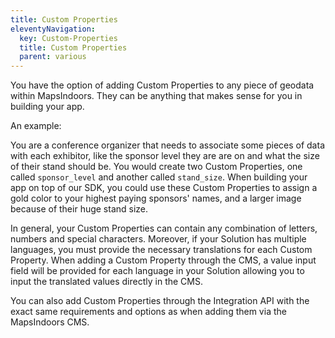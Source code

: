 ```yaml
---
title: Custom Properties
eleventyNavigation:
  key: Custom-Properties
  title: Custom Properties
  parent: various
---
```


You have the option of adding Custom Properties to any piece of geodata within MapsIndoors. They can be anything that makes sense for you in building your app.

An example:

You are a conference organizer that needs to associate some pieces of data with each exhibitor, like the sponsor level they are are on and what the size of their stand should be. You would create two Custom Properties, one called `sponsor_level` and another called `stand_size`. When building your app on top of our SDK, you could use these Custom Properties to assign a gold color to your highest paying sponsors' names, and a larger image because of their huge stand size.

In general, your Custom Properties can contain any combination of letters, numbers and special characters. Moreover, if your Solution has multiple languages, you must provide the necessary translations for each Custom Property. When adding a Custom Property through the CMS, a value input field will be provided for each language in your Solution allowing you to input the translated values directly in the CMS.

You can also add Custom Properties through the Integration API with the exact same requirements and options as when adding them via the MapsIndoors CMS.
